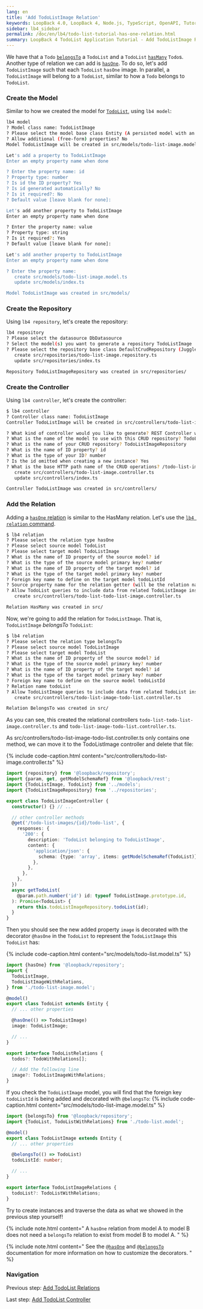 ```yaml
---
lang: en
title: 'Add TodoListImage Relation'
keywords: LoopBack 4.0, LoopBack 4, Node.js, TypeScript, OpenAPI, Tutorial
sidebar: lb4_sidebar
permalink: /doc/en/lb4/todo-list-tutorial-has-one-relation.html
summary: LoopBack 4 TodoList Application Tutorial - Add TodoListImage Relation
---
```


We have that a `Todo` [`belongsTo`](../../BelongsTo-relation.md) a `TodoList`
and a `TodoList` [`hasMany`](../../HasMany-relation.md) `Todo`s. Another type of
relation we can add is [`hasOne`](../../HasOne-relation.md). To do so, let's add
`TodoListImage` such that each `TodoList` `hasOne` image. In parallel, a
`TodoListImage` will belong to a `TodoList`, similar to how a `Todo` belongs to
`TodoList`.

### Create the Model

Similar to how we created the model for
[`TodoList`](todo-list-tutorial-model.md), using `lb4 model`:

```sh
lb4 model
? Model class name: TodoListImage
? Please select the model base class Entity (A persisted model with an ID)
? Allow additional (free-form) properties? No
Model TodoListImage will be created in src/models/todo-list-image.model.ts

Let's add a property to TodoListImage
Enter an empty property name when done

? Enter the property name: id
? Property type: number
? Is id the ID property? Yes
? Is id generated automatically? No
? Is it required?: No
? Default value [leave blank for none]:

Let's add another property to TodoListImage
Enter an empty property name when done

? Enter the property name: value
? Property type: string
? Is it required?: Yes
? Default value [leave blank for none]:

Let's add another property to TodoListImage
Enter an empty property name when done

? Enter the property name:
   create src/models/todo-list-image.model.ts
   update src/models/index.ts

Model TodoListImage was created in src/models/
```

### Create the Repository

Using `lb4 repository`, let's create the repository:

```sh
lb4 repository
? Please select the datasource DbDatasource
? Select the model(s) you want to generate a repository TodoListImage
? Please select the repository base class DefaultCrudRepository (Juggler bridge)
   create src/repositories/todo-list-image.repository.ts
   update src/repositories/index.ts

Repository TodoListImageRepository was created in src/repositories/
```

### Create the Controller

Using `lb4 controller`, let's create the controller:

```sh
$ lb4 controller
? Controller class name: TodoListImage
Controller TodoListImage will be created in src/controllers/todo-list-image.controller.ts

? What kind of controller would you like to generate? REST Controller with CRUD functions
? What is the name of the model to use with this CRUD repository? TodoListImage
? What is the name of your CRUD repository? TodoListImageRepository
? What is the name of ID property? id
? What is the type of your ID? number
? Is the id omitted when creating a new instance? Yes
? What is the base HTTP path name of the CRUD operations? /todo-list-images
   create src/controllers/todo-list-image.controller.ts
   update src/controllers/index.ts

Controller TodoListImage was created in src/controllers/
```

### Add the Relation

Adding a [`hasOne` relation](../../HasOne-relation.md) is similar to the HasMany
relation. Let's use the [`lb4 relation` command](../../Relation-generator.md).

```sh
$ lb4 relation
? Please select the relation type hasOne
? Please select source model TodoList
? Please select target model TodoListImage
? What is the name of ID property of the source model? id
? What is the type of the source model primary key? number
? What is the name of ID property of the target model? id
? What is the type of the target model primary key? number
? Foreign key name to define on the target model todoListId
? Source property name for the relation getter (will be the relation name) image
? Allow TodoList queries to include data from related TodoListImage instances? Yes
   create src/controllers/todo-list-todo-list-image.controller.ts

Relation HasMany was created in src/
```

Now, we're going to add the relation for `TodoListImage`. That is,
`TodoListImage` _belongsTo_ `TodoList`:

```sh
$ lb4 relation
? Please select the relation type belongsTo
? Please select source model TodoListImage
? Please select target model TodoList
? What is the name of ID property of the source model? id
? What is the type of the source model primary key? number
? What is the name of ID property of the target model? id
? What is the type of the target model primary key? number
? Foreign key name to define on the source model todoListId
? Relation name todoList
? Allow TodoListImage queries to include data from related TodoList instances? Yes
   create src/controllers/todo-list-image-todo-list.controller.ts

Relation BelongsTo was created in src/
```

As you can see, this created the relational controllers
`todo-list-todo-list-image.controller.ts` and
`todo-list-image-todo-list.controller.ts`.

As src/controllers/todo-list-image-todo-list.controller.ts only contains one
method, we can move it to the TodoListImage controller and delete that file:

{% include code-caption.html content="src/controllers/todo-list-image.controller.ts" %}

```ts
import {repository} from '@loopback/repository';
import {param, get, getModelSchemaRef} from '@loopback/rest';
import {TodoListImage, TodoList} from '../models';
import {TodoListImageRepository} from '../repositories';

export class TodoListImageController {
  constructor() {} // ...

  // other controller methods
  @get('/todo-list-images/{id}/todo-list', {
    responses: {
      '200': {
        description: 'TodoList belonging to TodoListImage',
        content: {
          'application/json': {
            schema: {type: 'array', items: getModelSchemaRef(TodoList)},
          },
        },
      },
    },
  })
  async getTodoList(
    @param.path.number('id') id: typeof TodoListImage.prototype.id,
  ): Promise<TodoList> {
    return this.todoListImageRepository.todoList(id);
  }
}
```

Then you should see the new added property `image` is decorated with the
decorator `@hasOne` in the `TodoList` to represent the `TodoListImage` this
`TodoList` has:

{% include code-caption.html content="src/models/todo-list.model.ts" %}

```ts
import {hasOne} from '@loopback/repository';
import {
  TodoListImage,
  TodoListImageWithRelations,
} from './todo-list-image.model';

@model()
export class TodoList extends Entity {
  // ... other properties

  @hasOne(() => TodoListImage)
  image: TodoListImage;

  // ...
}

export interface TodoListRelations {
  todos?: TodoWithRelations[];

  // Add the following line
  image?: TodoListImageWithRelations;
}
```

If you check the `TodoListImage` model, you will find that the foreign key
`todoListId` is being added and decorated with `@belongsTo`:
{% include code-caption.html content="src/models/todo-list-image.model.ts" %}

```ts
import {belongsTo} from '@loopback/repository';
import {TodoList, TodoListWithRelations} from './todo-list.model';

@model()
export class TodoListImage extends Entity {
  // ... other properties

  @belongsTo(() => TodoList)
  todoListId: number;

  // ...
}

export interface TodoListImageRelations {
  todoList?: TodoListWithRelations;
}
```

Try to create instances and traverse the data as what we showed in the previous
step yourself!

{% include note.html content="
A `hasOne` relation from model A to model B does not need a `belongsTo` relation to exist from model B to model A.
" %}

{% include note.html content="
See the [`@hasOne`](../../HasOne-relation.md#relation-metadata) and [`@belongsTo`](../../BelongsTo-relation.md#relation-metadata) documentation for more information on how to customize the decorators.
" %}

### Navigation

Previous step: [Add TodoList Relations](todo-list-tutorial-relations.md)

Last step: [Add TodoList Controller](todo-list-tutorial-controller.md)
